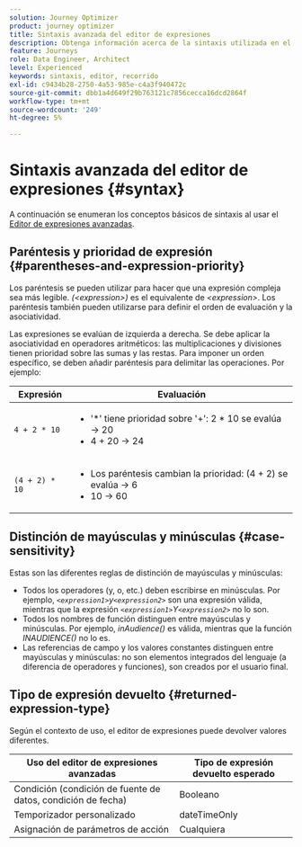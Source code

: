 ```yaml
---
solution: Journey Optimizer
product: journey optimizer
title: Sintaxis avanzada del editor de expresiones
description: Obtenga información acerca de la sintaxis utilizada en el editor de expresiones avanzadas
feature: Journeys
role: Data Engineer, Architect
level: Experienced
keywords: sintaxis, editor, recorrido
exl-id: c9434b28-2750-4a53-985e-c4a3f940472c
source-git-commit: dbb1a4d649f29b763121c7856cecca16dcd2864f
workflow-type: tm+mt
source-wordcount: '249'
ht-degree: 5%

---
```


# Sintaxis avanzada del editor de expresiones {#syntax}

A continuación se enumeran los conceptos básicos de sintaxis al usar el [Editor de expresiones avanzadas](expressionadvanced.md). <!-- Samples of use of the advanced expression editor are available on [this page](advanced-editor-use-cases.md).-->

## Paréntesis y prioridad de expresión {#parentheses-and-expression-priority}

Los paréntesis se pueden utilizar para hacer que una expresión compleja sea más legible. _(&lt;expression>)_ es el equivalente de _&lt;expression>_. Los paréntesis también pueden utilizarse para definir el orden de evaluación y la asociatividad.

Las expresiones se evalúan de izquierda a derecha. Se debe aplicar la asociatividad en operadores aritméticos: las multiplicaciones y divisiones tienen prioridad sobre las sumas y las restas. Para imponer un orden específico, se deben añadir paréntesis para delimitar las operaciones. Por ejemplo:

<!--```5 + 2 * 10 = 25, and (5 + 2) * 10 = 70```-->

| Expresión | Evaluación |
|--- |--- |
| `4 + 2 * 10` | <ul><li>&#39;*&#39; tiene prioridad sobre &#39;+&#39;: 2 * 10 se evalúa → 20</li><li>4 + 20 → 24</li></ul> |
| `(4 + 2) * 10` | <ul><li>Los paréntesis cambian la prioridad: (4 + 2) se evalúa → 6</li><li> 10 → 60</li></ul> |

## Distinción de mayúsculas y minúsculas {#case-sensitivity}

Estas son las diferentes reglas de distinción de mayúsculas y minúsculas:

* Todos los operadores (y, o, etc.) deben escribirse en minúsculas. Por ejemplo, _`<expression1>`y`<expression2>`_ son una expresión válida, mientras que la expresión _`<expression1>`Y`<expression2>`_ no lo son.
* Todos los nombres de función distinguen entre mayúsculas y minúsculas. Por ejemplo, _inAudience()_ es válida, mientras que la función _INAUDIENCE()_ no lo es.
* Las referencias de campo y los valores constantes distinguen entre mayúsculas y minúsculas: no son elementos integrados del lenguaje (a diferencia de operadores y funciones), son creados por el usuario final.

## Tipo de expresión devuelto {#returned-expression-type}

Según el contexto de uso, el editor de expresiones puede devolver valores diferentes.

| Uso del editor de expresiones avanzadas | Tipo de expresión devuelto esperado |
|--- |--- |
| Condición (condición de fuente de datos, condición de fecha) | Booleano |
| Temporizador personalizado | dateTimeOnly |
| Asignación de parámetros de acción | Cualquiera |
